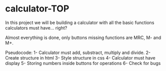 # calculator-TOP

In this project we will be building a calculator with all the basic functions calculators must have... right?

Almost everything is done, only buttons missing functions are MRC, M- and M+.

Pseudocode:
1- Calculator must add, substract, multiply and divide.
2- Create structure in html
3- Style structure in css
4- Calculator must have display
5- Storing numbers inside buttons for operations
6- Check for bugs
